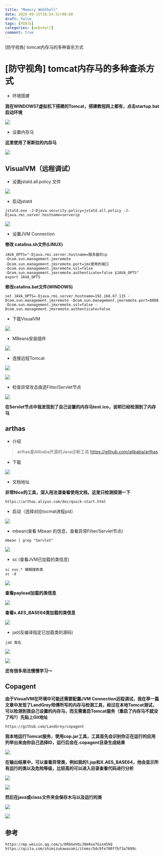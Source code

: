 ```yaml
---
title: "Memory WebShell"
date: 2020-09-15T16:54:51+08:00
draft: false
tags: [内存马]
categories: [webshell]
comment: true
---
```


[防守视角] tomcat内存马的多种查杀方式
<!--more-->

# [防守视角] tomcat内存马的多种查杀方式

- 环境搭建

**我在WINDOWS7虚拟机下搭建的Tomcat，搭建教程网上都有，点击startup.bat启动环境**

![](https://maekdown-1300474679.cos.ap-beijing.myqcloud.com/20200914221121.png)

- 设置内存马

**这里使用了哥斯拉的内存马**

![](https://maekdown-1300474679.cos.ap-beijing.myqcloud.com/20200914234501.png)

## VisualVM（远程调试）


- 设置jstatd.all.policy 文件

![](https://maekdown-1300474679.cos.ap-beijing.myqcloud.com/20200914221527.png)

- 启动jstatd

```
jstatd.exe -J-Djava.security.policy=jstatd.all.policy -J-Djava.rmi.server.hostname=serverip
```

![](https://maekdown-1300474679.cos.ap-beijing.myqcloud.com/20200914225845.png)

- 设置JVM Connection

**修改 catalina.sh文件(LINUX)**

```
JAVA_OPTS="-Djava.rmi.server.hostname=服务器的ip
-Dcom.sun.management.jmxremote
-Dcom.sun.management.jmxremote.port=jmx使用的端口
-Dcom.sun.management.jmxremote.ssl=false
-Dcom.sun.management.jmxremote.authenticate=false $JAVA_OPTS"
export JAVA_OPTS
```

**修改catalina.bat文件(WINDOWS)**

```
set JAVA_OPTS=-Djava.rmi.server.hostname=192.168.67.115 -Dcom.sun.management.jmxremote -Dcom.sun.management.jmxremote.port=8888 -Dcom.sun.management.jmxremote.ssl=false -Dcom.sun.management.jmxremote.authenticate=false
```

- 下载VisualVM

![](https://maekdown-1300474679.cos.ap-beijing.myqcloud.com/20200914230218.png)

- MBeans安装插件

![](https://maekdown-1300474679.cos.ap-beijing.myqcloud.com/20200914230540.png)


- 连接远程Tomcat

![](https://maekdown-1300474679.cos.ap-beijing.myqcloud.com/20200914234320.png)

![](https://maekdown-1300474679.cos.ap-beijing.myqcloud.com/20200915010531.png)

- 检查异常攻击痕迹Filter/Servlet节点

![](https://maekdown-1300474679.cos.ap-beijing.myqcloud.com/20200915011135.png)

**在Servlet节点中我发现到了自己设置的内存马test.ico，说明已经检测到了内存马**

## arthas

- 介绍

>arthas是Alibaba开源的Java诊断工具
https://github.com/alibaba/arthas

- 下载

![](https://maekdown-1300474679.cos.ap-beijing.myqcloud.com/20200915153921.png)

- 文档地址

**非常Nice的工具，深入用法请查看使用文档，这里只检测探测一下**

```
https://arthas.aliyun.com/doc/quick-start.html
```

- 启动（选择对应tocmat进程pid）

![](https://maekdown-1300474679.cos.ap-beijing.myqcloud.com/20200915160837.png)

- mbean(查看 Mbean 的信息，查看异常Filter/Servlet节点)

```
mbean | grep "Servlet"
```

![](https://maekdown-1300474679.cos.ap-beijing.myqcloud.com/20200915161611.png)

- sc (查看JVM已加载的类信息)

```
sc xxx.* 模糊搜索类
sc -d
```

![](https://maekdown-1300474679.cos.ap-beijing.myqcloud.com/20200915183918.png)

**查看payload加载的类信息**

![](https://maekdown-1300474679.cos.ap-beijing.myqcloud.com/20200915184214.png)

**查看x.AES_BASE64类加载的类信息**

![](https://maekdown-1300474679.cos.ap-beijing.myqcloud.com/20200915185544.png)

- jad(反编译指定已加载类的源码)

```
jad 类名
```

![](https://maekdown-1300474679.cos.ap-beijing.myqcloud.com/20200915174856.png)

![](https://maekdown-1300474679.cos.ap-beijing.myqcloud.com/20200915174938.png)

**还有很多用法慢慢学习～**

## Copagent

**由于VisualVM在环境中可能还需要配置JVM Connection远程调试，我在亭一篇文章中发现了LandGrey师傅所写的内存马检测工具，经过在本地Tomcat测试，可以检测到我自己设置的内存马，而无需重启Tomcat服务（重启了内存马不就没了吗?）先贴上Git地址**


```
https://github.com/LandGrey/copagent
```

**我本地运行Tomcat服务，使用cop.jar工具，工具首先会识别你正在运行的应用列举出来由你自己选择ID，运行后会在.copagent目录生成结果**

![](https://maekdown-1300474679.cos.ap-beijing.myqcloud.com/20200915005424.png)

**在输出结果中，可以查看异常类，例如我的1.jsp和X.AES_BASE64，他会显示所有运行的类以及危险等级，比较高的可以进入目录查看代码进行分析**

![](https://maekdown-1300474679.cos.ap-beijing.myqcloud.com/20200915121700.png)

![](https://maekdown-1300474679.cos.ap-beijing.myqcloud.com/20200915005447.png)

**然后在java或class文件夹会保存木马以及运行的类**


![](https://maekdown-1300474679.cos.ap-beijing.myqcloud.com/20200915121748.png)

![](https://maekdown-1300474679.cos.ap-beijing.myqcloud.com/20200915122054.png)

## 参考

```
https://mp.weixin.qq.com/s/DRbGeVOcJ8m9xo7Gin45kQ
https://qiita.com/shimizukawasaki/items/5dc9fe780ffbf3a7699c
```